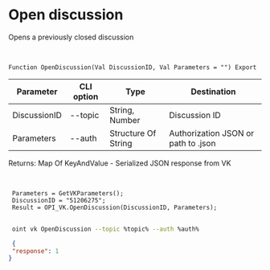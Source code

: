 ﻿---
sidebar_position: 3
---

# Open discussion
 Opens a previously closed discussion


<br/>


`Function OpenDiscussion(Val DiscussionID, Val Parameters = "") Export`

 | Parameter | CLI option | Type | Destination |
 |-|-|-|-|
 | DiscussionID | --topic | String, Number | Discussion ID |
 | Parameters | --auth | Structure Of String | Authorization JSON or path to .json |

 
 Returns: Map Of KeyAndValue - Serialized JSON response from VK

<br/>




```bsl title="Code example"
 Parameters = GetVKParameters();
 DiscussionID = "51206275";
 Result = OPI_VK.OpenDiscussion(DiscussionID, Parameters);
```
	


```sh title="CLI command example"
 
 oint vk OpenDiscussion --topic %topic% --auth %auth%

```

```json title="Result"
 {
 "response": 1
}
```
